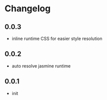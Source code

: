 # Changelog

## 0.0.3
- inline runtime CSS for easier style resolution

## 0.0.2
- auto resolve jasmine runtime

## 0.0.1
- init